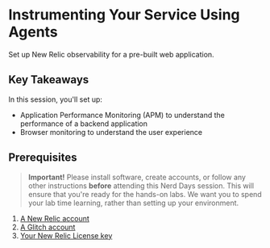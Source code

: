# Instrumenting Your Service Using Agents

Set up New Relic observability for a pre-built web application.

## Key Takeaways

In this session, you'll set up:

- Application Performance Monitoring (APM) to understand the performance of a backend application
- Browser monitoring to understand the user experience

## Prerequisites

> **Important!** Please install software, create accounts, or follow any other instructions **before** attending this Nerd Days session. This will ensure that you're ready for the hands-on labs. We want you to spend your lab time learning, rather than setting up your environment.

1. [A New Relic account](https://rb.gy/c2z7ct)
2. [A Glitch account](https://glitch.com/signup)
3. [Your New Relic License key](https://docs.newrelic.com/docs/accounts/accounts-billing/account-setup/new-relic-license-key)